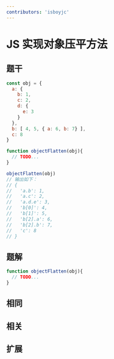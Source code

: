 ```yaml
---
contributors: 'isboyjc'
---
```


# JS 实现对象压平方法


## 题干

```js
const obj = {
  a: {
    b: 1,
    c: 2,
    d: {
      e: 3
    }
  },
  b: [ 4, 5, { a: 6, b: 7} ],
  c: 8
}

function objectFlatten(obj){
  // TODO...
}

objectFlatten(obj)
// 输出如下：
// {
//   'a.b': 1,
//   'a.c': 2,
//   'a.d.e': 3,
//   'b[0]': 4,
//   'b[1]': 5,
//   'b[2].a': 6,
//   'b[2].b': 7,
//   'c': 8
// }
```




## 题解

<!-- ::: details 点我查看题解 -->

```js
function objectFlatten(obj){
  // TODO...
}
```

<!-- ::: -->



## 相同


## 相关


## 扩展




